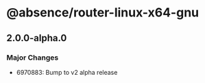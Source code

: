 # @absence/router-linux-x64-gnu

## 2.0.0-alpha.0

### Major Changes

- 6970883: Bump to v2 alpha release
